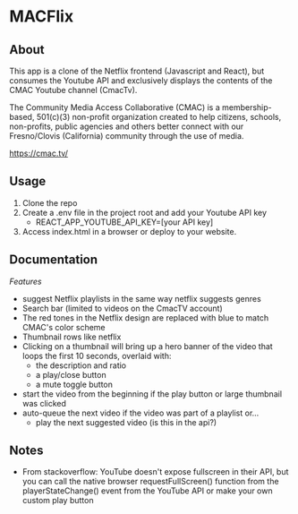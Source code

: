 # MACFlix

## About

This app is a clone of the Netflix frontend (Javascript and React), but consumes the Youtube API and exclusively displays the contents of the CMAC Youtube channel (CmacTv).

The Community Media Access Collaborative (CMAC) is a membership-based, 501(c)(3) non-profit organization created to help citizens, schools, non-profits, public agencies and others better connect with our Fresno/Clovis (California) community through the use of media. 

https://cmac.tv/

## Usage

1. Clone the repo
2. Create a .env file in the project root and add your Youtube API key
	- REACT_APP_YOUTUBE_API_KEY=[your API key]
3. Access index.html in a browser or deploy to your website.

## Documentation

_Features_

- suggest Netflix playlists in the same way netflix suggests genres
- Search bar (limited to videos on the CmacTV account)
- The red tones in the Netflix design are replaced with blue to match CMAC's color scheme
- Thumbnail rows like netflix
- Clicking on a thumbnail will bring up a hero banner of the video that loops the first 10 seconds, overlaid with:
	- the description and ratio
	- a play/close button
	- a mute toggle button
- start the video from the beginning if the play button or large thumbnail was clicked
- auto-queue the next video if the video was part of a playlist or...
	- play the next suggested video (is this in the api?)

## Notes

- From stackoverflow: YouTube doesn't expose fullscreen in their API, but you can call the native browser requestFullScreen() function from the playerStateChange() event from the YouTube API or make your own custom play button
